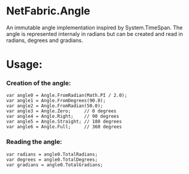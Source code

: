 NetFabric.Angle
===============

An immutable angle implementation inspired by System.TimeSpan. The angle is represented internaly in radians but can be created and read in radians, degrees and gradians.

# Usage:

### Creation of the angle:

    var angle0 = Angle.FromRadian(Math.PI / 2.0);
    var angle1 = Angle.FromDegrees(90.0);
    var angle2 = Angle.FromRadian(50.0);
    var angle3 = Angle.Zero;     // 0 degrees
    var angle4 = Angle.Right;    // 90 degrees
    var angle5 = Angle.Straight; // 180 degrees
    var angle6 = Angle.Full;     // 360 degrees

### Reading the angle:

    var radians = angle0.TotalRadians;
    var degrees = angle0.TotalDegrees;
    var gradians = angle0.TotalGradians;


